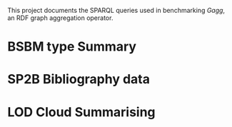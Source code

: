 This project documents the SPARQL queries used in benchmarking _Gagg_, an RDF graph aggregation operator.

BSBM type Summary
======

SP2B Bibliography data
======

LOD Cloud Summarising
======
